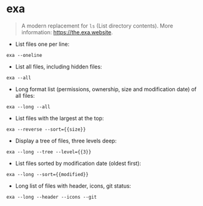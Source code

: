 # exa

> A modern replacement for `ls` (List directory contents).
> More information: <https://the.exa.website>.

- List files one per line:

`exa --oneline`

- List all files, including hidden files:

`exa --all`

- Long format list (permissions, ownership, size and modification date) of all files:

`exa --long --all`

- List files with the largest at the top:

`exa --reverse --sort={{size}}`

- Display a tree of files, three levels deep:

`exa --long --tree --level={{3}}`

- List files sorted by modification date (oldest first):

`exa --long --sort={{modified}}`

- Long list of files with header, icons, git status:

`exa --long --header --icons --git`
